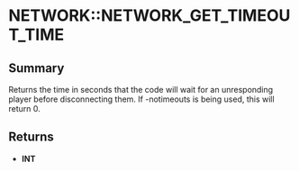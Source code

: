# NETWORK::NETWORK_GET_TIMEOUT_TIME

## Summary
Returns the time in seconds that the code will wait for an unresponding player before disconnecting them.
If -notimeouts is being used, this will return 0.

## Returns
* **INT**
